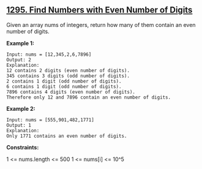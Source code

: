 ## [1295. Find Numbers with Even Number of Digits](https://leetcode.com/problems/find-numbers-with-even-number-of-digits/)

Given an array nums of integers, return how many of them contain an even number of digits.

**Example 1:**

```
Input: nums = [12,345,2,6,7896]
Output: 2
Explanation:
12 contains 2 digits (even number of digits).
345 contains 3 digits (odd number of digits).
2 contains 1 digit (odd number of digits).
6 contains 1 digit (odd number of digits).
7896 contains 4 digits (even number of digits).
Therefore only 12 and 7896 contain an even number of digits.
```

**Example 2:**

```
Input: nums = [555,901,482,1771]
Output: 1
Explanation:
Only 1771 contains an even number of digits.
```

**Constraints:**

1 <= nums.length <= 500
1 <= nums[i] <= 10^5
